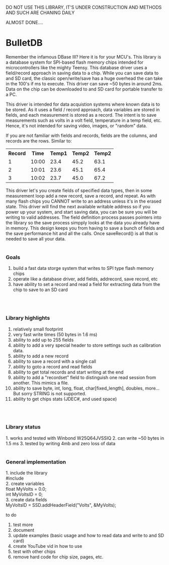 DO NOT USE THIS LIBRARY, IT'S UNDER CONSTRUCTION AND METHODS AND SUCH ARE CHANING DAILY

ALMOST DONE....

# BulletDB
Remember the infamous DBase III? Here it is for your MCU's. This library is a database system for SPI-based flash memory chips intended for microcontrollers like the mighty Teensy. This database driver uses a field/record approach in saving data to a chip. While you can save data to and SD card, the classic open/write/save has a huge overhead the can take in the 100's if ms to execute. This driver can save ~50 bytes in around 2ms. Data on the chip can be downloaded to and SD card for portable transfer to a PC. 

This driver is intended for data acquistion systems where known data is to be stored. As it uses a field / record approach, data variables are stored in fields, and each measurement is stored as a record. The intent is to save measurements such as volts in a volt field, temperature in a temp field, etc. Hence, it's not intended for saving video, images, or "random" data. 

If you are not familiar with fields and records, fields are the columns, and records are the rows. Similar to:

<table>
  <tr>
    <th>Record</th>
    <th>Time</th>
    <th>Temp1</th>
    <th>Temp2</th>
    <th>Temp2</th>
    
  </tr>
  <tr>
    <td>1</td>
    <td>10:00</td>
    <td>23.4</td>
    <td>45.2</td>
    <td>63.1</td>
  </tr>
  <tr>
    <td>2</td>
    <td>10:01</td>
    <td>23.6</td>
    <td>45.1</td>
    <td>65.4</td>
  </tr>
    <tr>
    <td>3</td>
    <td>10:02</td>
    <td>23.7</td>
    <td>45.0</td>
    <td>67.2</td>
  </tr>
</table>

This driver let's you create fields of specified data types, then in some measurement loop add a new record, save a record, and repeat. As with many flash chips you CANNOT write to an address unless it's in the erased state. This driver will find the next available writable address so if you power up your system, and start saving data, you can be sure you will be writing to valid addresses. The field definition process passes pointers into the library so the save process simpply looks at the data you already have in memory. This design keeps you from having to save a bunch of fields and the save performance hit and all the calls. Once saveRecord() is all that is needed to save all your data.
<br>
<br>
<b><h3>Goals</b></h3>
1. build a fast data storge system that writes to SPI type flash memory chips
2. operate like a database driver, add fields, addrecord, save record, etc
3. have ability to set a record and read a field for extracting data from the chip to save to an SD card

<br>
<br>
<b><h3>Library highlights</b></h3>

1. relatively small footprint
2. very fast write times (50 bytes in 1.6 ms)
3. ability to add up to 255 fields
4. ability to add a very special header to store settings such as calibration data.
5. ability to add a new record
6. ability to save a record with a single call
7. ability to goto a record and read fields
8. ability to get total records and start writing at the end
9. ability to add a "recordset" field to distinguish one read session from another. This mimics a file.
10. ability to save byte, int, long, float, char[fixed_length], doubles, more... But sorry STRING is not supported. 
11. ability to get chips stats (JDEC#, and used space)

<br>
<br>
<b><h3>Library status</b></h3>
1. works and tested with Winbond W25Q64JVSSIQ
2. can write ~50 bytes in 1.5 ms
3. tested by writing 4mb and zero loss of data

<br>
<br>
<b><h3>General implementation</b></h3>
1. include the library
<br>
#include <BulletDB.h>
<br>
2. create variables
<br>
float MyVolts = 0.0;
<br>
int MyVoltsID = 0;
<br>
3. create data fields
<br>
 MyVoltsID = SSD.addHeaderField("Volts", &MyVolts);

to do
1. test more
2. document
3. update examples (basic usage and how to read data and write to and SD card)
5. create YouTube vid in how to use
6. test with other chips
7. remove hard code for chip size, pages, etc.
